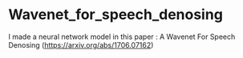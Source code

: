 # Wavenet_for_speech_denosing
I made a neural network model in this paper : A Wavenet For Speech Denosing (https://arxiv.org/abs/1706.07162)
